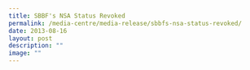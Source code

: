 ```yaml
---
title: SBBF's NSA Status Revoked
permalink: /media-centre/media-release/sbbfs-nsa-status-revoked/
date: 2013-08-16
layout: post
description: ""
image: ""
---
```

